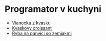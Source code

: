# Programator v kuchyni

* [Vianocka z kvasku](vianocka.md)
* [Kvaskovy croissant](croissant.md)
* [Ryba na panvici so zemiakmi](fish.md)

